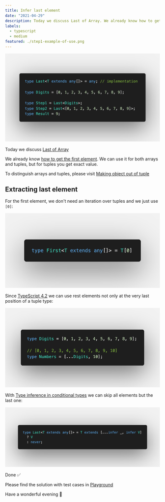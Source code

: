 ```yaml
---
title: Infer last element
date: "2021-04-29"
description: Today we discuss Last of Array. We already know how to get the first element. We can use it for both arrays and tuples, but for tuples you get exact value. To distinguish arrays and tuples, please visit Making object out of tuple.
labels:
  - typescript
  - medium
featured: ./step1-example-of-use.png
---
```


![Example of Chainable Options use](./step1-example-of-use.png)

Today we discuss [Last of Array](https://github.com/type-challenges/type-challenges/blob/master/questions/15-medium-last/README.md)

We already know [how to get the first element](/2021-04-08-infer-first-element/). We can use it for both arrays and tuples, but for tuples you get exact value.

To distinguish arrays and tuples, please visit [Making object out of tuple](/2021-04-07-making-object-out-of-tuple/#an-array-or-a-tuple)

## Extracting last element

For the first element, we don't need an iteration over tuples and we just use `[0]`:

![First solution](./step2-first-solution.png)

Since [TypeScript 4.2](https://devblogs.microsoft.com/typescript/announcing-typescript-4-2/#non-trailing-rests) we can use rest elements not only at the very last position of a tuple type:

![Rest elements in TypeScript 4.2](./step3-rest-in-ts-4-2.png)

With [Type inference in conditional types](https://www.typescriptlang.org/docs/handbook/release-notes/typescript-2-8.html#type-inference-in-conditional-types) we can skip all elements but the last one:

![Solution](./step4-solution.png)

Done ✅

Please find the solution with test cases in [Playground](https://www.typescriptlang.org/play?#code/PQKgUABBCMCsEFoIBkCGBnALhA9gMwgEEAnY1AT0kQRtqoCNyiA7TACx2aYDEBXCABQABVKzy8AlBADEAWwCmAEwCWvWTNSkKVKtL0QAir3lZlnHVAB8EACrkADvIDKAY2LL72ACwA6AAwQyugQxPIuOLIKzIpKgcwQ7EEQLmyoADZp8swA5vIWEACSsvaZUdioELnM8u4uEAAGaFgAPDaW9Qmp2JioANYmEKJEWkz1Nh2iiiHymLzEzMHKmADkwWkY2PKlWSvBmA7yPvncOMQQ8gAeqMWZ+fX3mOhU+46DpNAQALwQANrLqMsADQQZb0IEglzLAC6zwOb2IACYvr8AMzAhHA6AwqCw149ZRpD7fJqYZqaYjQazAYDnC6OFyYWKYHAQejyCHLXHs-FpJHEjZk0gIqk0y70xlTZms9nQKj3er5awANWU8gA7rh4gBxJYACV49AAXBA2JhMPZ0IbqY8Uj4AFboHynbLAOBgEDAMBe0AQAD6-oDgYDEAAmjg5hAAMI4GIQXU1dlBpP+iAer0vdkk1q0xnRYKicg-KHWb42HNZRTBH4+GvKZh4Gp+4F1htnJXYiAAfggSqoxuqADcagBub0gP3JoO2EzYSMYAaTqdp5TFU7YADeEAAogBHXjpYFbulhbAAXwgeGIERBQgzCBS6UyORMwF4mAJ6E5YAzyXnwW+PxUEe4rNLu+5pM0WY-GiEAYjAxaYpYliAkBx4MqBe7pJBAo-AIUifNY0AIjBm6oMaWDuDkECnghECkeRmCUdk1FIShMJemAPqLoGEB8MQ7CNk4jIWhO3G+qmnqgFQ1hOKkoQQOQ4ZnOgOBpG+ZgLMaprmpa1roLaDpOsQLpwMAojoGqNTST2qoaipanvpwlommaFpWsANpsPajrOq6sDAPZ6lOdZACypzspGqQZFkuTOdpbl6QZPnGe6npgEAA)

Have a wonderful evening 🌆
